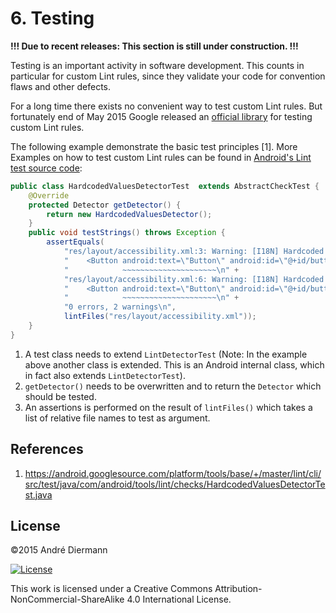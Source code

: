 # 6. Testing

**!!! Due to recent releases: This section is still under construction. !!!**

Testing is an important activity in software development. This counts in particular for custom Lint rules, since they validate your code for convention flaws and other defects.

For a long time there exists no convenient way to test custom Lint rules. But fortunately end of May 2015 Google released an [official library](https://bintray.com/android/android-tools/com.android.tools.lint.lint-tests/view) for testing custom Lint rules.

The following example demonstrate the basic test principles [1]. More Examples on how to test custom Lint rules can be found in [Android's Lint test source code](https://android.googlesource.com/platform/tools/base/+/master/lint/cli/src/test/java/com/android/tools/lint/checks/):

```java
public class HardcodedValuesDetectorTest  extends AbstractCheckTest {
    @Override
    protected Detector getDetector() {
        return new HardcodedValuesDetector();
    }
    public void testStrings() throws Exception {
        assertEquals(
            "res/layout/accessibility.xml:3: Warning: [I18N] Hardcoded string \"Button\", should use @string resource [HardcodedText]\n" +
            "    <Button android:text=\"Button\" android:id=\"@+id/button1\" android:layout_width=\"wrap_content\" android:layout_height=\"wrap_content\"></Button>\n" +
            "            ~~~~~~~~~~~~~~~~~~~~~\n" +
            "res/layout/accessibility.xml:6: Warning: [I18N] Hardcoded string \"Button\", should use @string resource [HardcodedText]\n" +
            "    <Button android:text=\"Button\" android:id=\"@+id/button2\" android:layout_width=\"wrap_content\" android:layout_height=\"wrap_content\"></Button>\n" +
            "            ~~~~~~~~~~~~~~~~~~~~~\n" +
            "0 errors, 2 warnings\n",
            lintFiles("res/layout/accessibility.xml"));
    }
}
```

1. A test class needs to extend `LintDetectorTest` (Note: In the example above another class is extended. This is an Android internal class, which in fact also extends `LintDetectorTest`).
2. `getDetector()` needs to be overwritten and to return the `Detector` which should be tested.
3. An assertions is performed on the result of `lintFiles()` which takes a list of relative file names to test as argument.

## References

1. https://android.googlesource.com/platform/tools/base/+/master/lint/cli/src/test/java/com/android/tools/lint/checks/HardcodedValuesDetectorTest.java

## License
&copy;2015 André Diermann

[![License](https://i.creativecommons.org/l/by-nc-sa/4.0/88x31.png)](http://creativecommons.org/licenses/by-nc-sa/4.0/)

This work is licensed under a Creative Commons Attribution-NonCommercial-ShareAlike 4.0 International License.
